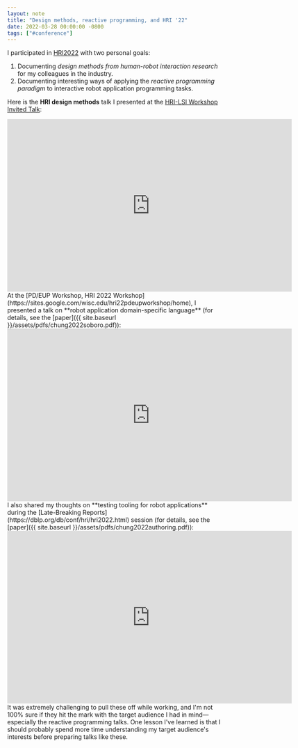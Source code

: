 ```yaml
---
layout: note
title: "Design methods, reactive programming, and HRI '22"
date: 2022-03-28 00:00:00 -0800
tags: ["#conference"]
---
```


I participated in [HRI2022](https://humanrobotinteraction.org/2022/) with two personal goals:

1. Documenting _design methods from human-robot interaction research_ for my colleagues in the industry.
2. Documenting interesting ways of applying the _reactive programming paradigm_ to interactive robot application programming tasks.

Here is the **HRI design methods** talk I presented at the [HRI-LSI Workshop Invited Talk](https://sites.google.com/view/lsi-hri/home):
<iframe src="https://docs.google.com/presentation/d/e/2PACX-1vQRYJoZ23NV6HMutyHjFQJoE56LFThyxAYwLJs5OMWm1_L2LDOned4rJ282fohmaRG4aI-BZtYH17SZ/embed?start=false&loop=false&delayms=3000" frameborder="0" width="655" height="397" allowfullscreen="true" mozallowfullscreen="true" webkitallowfullscreen="true"></iframe>

<br>
At the [PD/EUP Workshop, HRI 2022 Workshop](https://sites.google.com/wisc.edu/hri22pdeupworkshop/home), I presented a talk on **robot application domain-specific language** (for details, see the [paper]({{ site.baseurl }}/assets/pdfs/chung2022soboro.pdf)):
<iframe src="https://docs.google.com/presentation/d/e/2PACX-1vQghrywfp-PN77PGWnCCeMD9rQL2yeiW8_YIQfNydHYHPp-_YolqoBT-_YuINlAuQwIVgFllsIyKipi/embed?start=false&loop=false&delayms=3000" frameborder="0" width="655" height="397" allowfullscreen="true" mozallowfullscreen="true" webkitallowfullscreen="true"></iframe>

<br>
I also shared my thoughts on **testing tooling for robot applications** during the [Late-Breaking Reports](https://dblp.org/db/conf/hri/hri2022.html) session (for details, see the [paper]({{ site.baseurl }}/assets/pdfs/chung2022authoring.pdf)):
<iframe src="https://docs.google.com/presentation/d/e/2PACX-1vS8NQJJqut7cgni4k7VgnOIRtK4idWBCUZ10ts11PlLQO21zujg1Gfax99miSyHmCDregzF42vM4lDi/embed?start=false&loop=false&delayms=3000" frameborder="0" width="655" height="397" allowfullscreen="true" mozallowfullscreen="true" webkitallowfullscreen="true"></iframe>

<br>
It was extremely challenging to pull these off while working, and I'm not 100% sure if they hit the mark with the target audience I had in mind—especially the reactive programming talks.
One lesson I've learned is that I should probably spend more time understanding my target audience's interests before preparing talks like these.